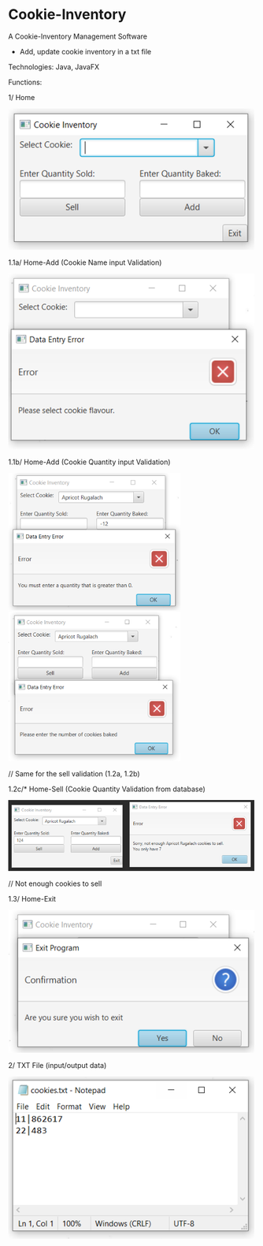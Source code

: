 # Cookie-Inventory
A Cookie-Inventory Management Software
- Add, update cookie inventory in a txt file

Technologies: Java, JavaFX

Functions:

1/ Home

<img src="Screenshots/Home.PNG" width="500">

1.1a/ Home-Add (Cookie Name input Validation) 

<img src="Screenshots/Home-Validation(Cookie).PNG" width="500">


1.1b/ Home-Add (Cookie Quantity input Validation)

<img src="Screenshots/Home-Validation(CookieQuanAdd).PNG" width="350">
<img src="Screenshots/Home-Validation(CookieQuanAdd2).PNG" width="350">

// Same for the sell validation (1.2a, 1.2b)

1.2c/* Home-Sell (Cookie Quantity Validation from database) 

<img src="Screenshots/Home-ValidationSellQuan.PNG" width="500">

// Not enough cookies to sell

1.3/ Home-Exit

<img src="Screenshots/Exit.PNG" width="500">

2/ TXT File (input/output data)

<img src="Screenshots/Database.PNG" width="500">


